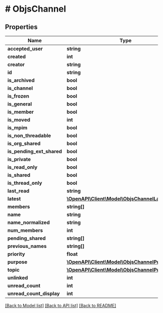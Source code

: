 # # ObjsChannel

## Properties

Name | Type | Description | Notes
------------ | ------------- | ------------- | -------------
**accepted_user** | **string** |  | [optional]
**created** | **int** |  |
**creator** | **string** |  |
**id** | **string** |  |
**is_archived** | **bool** |  | [optional]
**is_channel** | **bool** |  |
**is_frozen** | **bool** |  | [optional]
**is_general** | **bool** |  | [optional]
**is_member** | **bool** |  | [optional]
**is_moved** | **int** |  | [optional]
**is_mpim** | **bool** |  |
**is_non_threadable** | **bool** |  | [optional]
**is_org_shared** | **bool** |  |
**is_pending_ext_shared** | **bool** |  | [optional]
**is_private** | **bool** |  |
**is_read_only** | **bool** |  | [optional]
**is_shared** | **bool** |  |
**is_thread_only** | **bool** |  | [optional]
**last_read** | **string** |  | [optional]
**latest** | [**\OpenAPI\Client\Model\ObjsChannelLatestInner[]**](ObjsChannelLatestInner.md) |  | [optional]
**members** | **string[]** |  |
**name** | **string** |  |
**name_normalized** | **string** |  |
**num_members** | **int** |  | [optional]
**pending_shared** | **string[]** |  | [optional]
**previous_names** | **string[]** |  | [optional]
**priority** | **float** |  | [optional]
**purpose** | [**\OpenAPI\Client\Model\ObjsChannelPurpose**](ObjsChannelPurpose.md) |  |
**topic** | [**\OpenAPI\Client\Model\ObjsChannelPurpose**](ObjsChannelPurpose.md) |  |
**unlinked** | **int** |  | [optional]
**unread_count** | **int** |  | [optional]
**unread_count_display** | **int** |  | [optional]

[[Back to Model list]](../../README.md#models) [[Back to API list]](../../README.md#endpoints) [[Back to README]](../../README.md)
